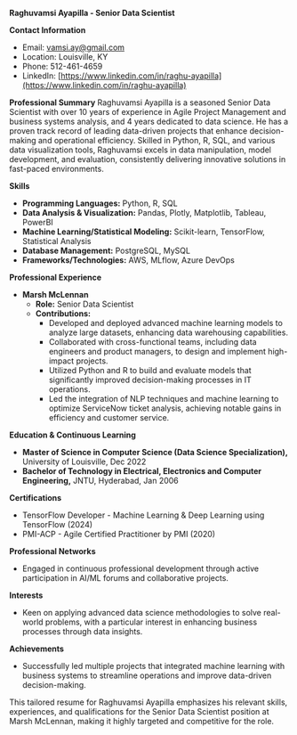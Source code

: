 **Raghuvamsi Ayapilla - Senior Data Scientist**

**Contact Information**
- Email: vamsi.ay@gmail.com
- Location: Louisville, KY
- Phone: 512-461-4659
- LinkedIn: [https://www.linkedin.com/in/raghu-ayapilla](https://www.linkedin.com/in/raghu-ayapilla)

**Professional Summary**
Raghuvamsi Ayapilla is a seasoned Senior Data Scientist with over 10 years of experience in Agile Project Management and business systems analysis, and 4 years dedicated to data science. He has a proven track record of leading data-driven projects that enhance decision-making and operational efficiency. Skilled in Python, R, SQL, and various data visualization tools, Raghuvamsi excels in data manipulation, model development, and evaluation, consistently delivering innovative solutions in fast-paced environments.

**Skills**
- **Programming Languages:** Python, R, SQL
- **Data Analysis & Visualization:** Pandas, Plotly, Matplotlib, Tableau, PowerBI
- **Machine Learning/Statistical Modeling:** Scikit-learn, TensorFlow, Statistical Analysis
- **Database Management:** PostgreSQL, MySQL
- **Frameworks/Technologies:** AWS, MLflow, Azure DevOps

**Professional Experience**
- **Marsh McLennan**
  - **Role:** Senior Data Scientist
  - **Contributions:** 
    - Developed and deployed advanced machine learning models to analyze large datasets, enhancing data warehousing capabilities.
    - Collaborated with cross-functional teams, including data engineers and product managers, to design and implement high-impact projects.
    - Utilized Python and R to build and evaluate models that significantly improved decision-making processes in IT operations.
    - Led the integration of NLP techniques and machine learning to optimize ServiceNow ticket analysis, achieving notable gains in efficiency and customer service.

**Education & Continuous Learning**
- **Master of Science in Computer Science (Data Science Specialization),** University of Louisville, Dec 2022
- **Bachelor of Technology in Electrical, Electronics and Computer Engineering,** JNTU, Hyderabad, Jan 2006

**Certifications**
- TensorFlow Developer - Machine Learning & Deep Learning using TensorFlow (2024)
- PMI-ACP - Agile Certified Practitioner by PMI (2020)

**Professional Networks**
- Engaged in continuous professional development through active participation in AI/ML forums and collaborative projects.

**Interests**
- Keen on applying advanced data science methodologies to solve real-world problems, with a particular interest in enhancing business processes through data insights.

**Achievements**
- Successfully led multiple projects that integrated machine learning with business systems to streamline operations and improve data-driven decision-making.

This tailored resume for Raghuvamsi Ayapilla emphasizes his relevant skills, experiences, and qualifications for the Senior Data Scientist position at Marsh McLennan, making it highly targeted and competitive for the role.